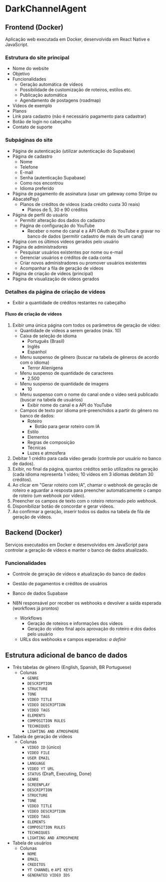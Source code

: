 ﻿# DarkChannelAgent

## Frontend (Docker)

Aplicação web executada em Docker, desenvolvida em React Native e JavaScript.

### Estrutura do site principal
- Nome do website
- Objetivo
- Funcionalidades
  - Geração automática de vídeos
  - Possibilidade de customização de roteiros, estilos etc.
  - Publicação automática
  - Agendamento de postagens (roadmap)
- Vídeos de exemplo
- Planos
- Link para cadastro (não é necessário pagamento para cadastrar)
- Botão de login no cabeçalho
- Contato de suporte

### Subpáginas do site
- Página de autenticação (utilizar autenticação do Supabase)
- Página de cadastro
  - Nome
  - Telefone
  - E-mail
  - Senha (autenticação Supabase)
  - Como nos encontrou
  - Idioma preferido
- Página de pagamento de assinatura (usar um gateway como Stripe ou AbacatePay)
  - Planos de créditos de vídeos (cada crédito custa 30 reais)
    - Planos de 5, 30 e 90 créditos
- Página de perfil do usuário
  - Permitir alteração dos dados do cadastro
  - Página de configuração do YouTube
    - Receber o nome do canal e a API OAuth do YouTube e gravar no banco de dados (permitir cadastro de mais de um canal)
- Página com os últimos vídeos gerados pelo usuário
- Página de administradores
  - Pesquisar usuários existentes por nome ou e-mail
  - Gerenciar usuários e créditos de cada conta
  - Criar novos administradores ou promover usuários existentes
  - Acompanhar a fila de geração de vídeos
- Página de criação de vídeos (principal)
- Página de visualização de vídeos gerados

### Detalhes da página de criação de vídeos
- Exibir a quantidade de créditos restantes no cabeçalho

#### Fluxo de criação de vídeos
1. Exibir uma única página com todos os parâmetros de geração de vídeo:
   - Quantidade de vídeos a serem gerados (máx. 10)
   - Caixa de seleção de idioma
     - Português (Brasil)
     - Inglês
     - Espanhol
   - Menu suspenso de gênero (buscar na tabela de gêneros de acordo com o idioma)
     - Terror Alienígena
   - Menu suspenso de quantidade de caracteres
     - 2.500
   - Menu suspenso de quantidade de imagens
     - 10
   - Menu suspenso com o nome do canal onde o vídeo será publicado (buscar na tabela de usuários)
     - Exibir nome do canal e a API do YouTube
   - Campos de texto por idioma pré-preenchidos a partir do gênero no banco de dados:
     - Roteiro
       - Botão para gerar roteiro com IA
     - Estilo
     - Elementos
     - Regras de composição
     - Técnicas
     - Luzes e atmosfera
2. Debitar 1 crédito para cada vídeo gerado (controle por usuário no banco de dados).
3. Exibir, no final da página, quantos créditos serão utilizados na geração (cada idioma representa 1 vídeo; 10 vídeos em 3 idiomas debitam 30 créditos).
4. Ao clicar em "Gerar roteiro com IA", chamar o webhook de geração de roteiro e aguardar a resposta para preencher automaticamente o campo de roteiro (um webhook por vídeo).
5. Preencher os campos de texto com o roteiro retornado pelo webhook.
6. Disponibilizar botão de concordar e gerar vídeos.
7. Ao confirmar a geração, inserir todos os dados na tabela de fila de geração de vídeos.

## Backend (Docker)

Serviços executados em Docker e desenvolvidos em JavaScript para controlar a geração de vídeos e manter o banco de dados atualizado.

### Funcionalidades
- Controle de geração de vídeos e atualização do banco de dados
- Gestão de pagamentos e créditos de usuários

- Banco de dados Supabase
- N8N responsável por receber os webhooks e devolver a saída esperada (workflows já prontos)
  - Workflows
    - Geração de roteiros e informações dos vídeos
    - Geração do vídeo final após aprovação do roteiro e dos dados pelo usuário
  - URLs dos webhooks e campos esperados: _a definir_

## Estrutura adicional de banco de dados
- Três tabelas de gênero (English, Spanish, BR Portuguese)
  - Colunas
    - `GENRE`
    - `DESCRIPTION`
    - `STRUCTURE`
    - `TONE`
    - `VIDEO TITLE`
    - `VIDEO DESCRIPTION`
    - `VIDEO TAGS`
    - `ELEMENTS`
    - `COMPOSITION RULES`
    - `TECHNIQUES`
    - `LIGHTING AND ATMOSPHERE`
- Tabela de geração de vídeos
  - Colunas
    - `VIDEO ID` (único)
    - `VIDEO FILE`
    - `USER EMAIL`
    - `LANGUAGE`
    - `VIDEO YT URL`
    - `STATUS` (Draft, Executing, Done)
    - `GENRE`
    - `SCREENPLAY`
    - `DESCRIPTION`
    - `STRUCTURE`
    - `TONE`
    - `VIDEO TITLE`
    - `VIDEO DESCRIPTION`
    - `VIDEO TAGS`
    - `ELEMENTS`
    - `COMPOSITION RULES`
    - `TECHNIQUES`
    - `LIGHTING AND ATMOSPHERE`
- Tabela de usuários
  - Colunas
    - `NOME`
    - `EMAIL`
    - `CREDITOS`
    - `YT CHANNEL` e `API KEYS`
    - `GENERATED VIDEO IDS`
